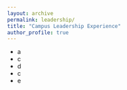 ```yaml
---
layout: archive
permalink: leadership/
title: "Campus Leadership Experience"
author_profile: true
---
```


- a
- c
- d
- c
- e

